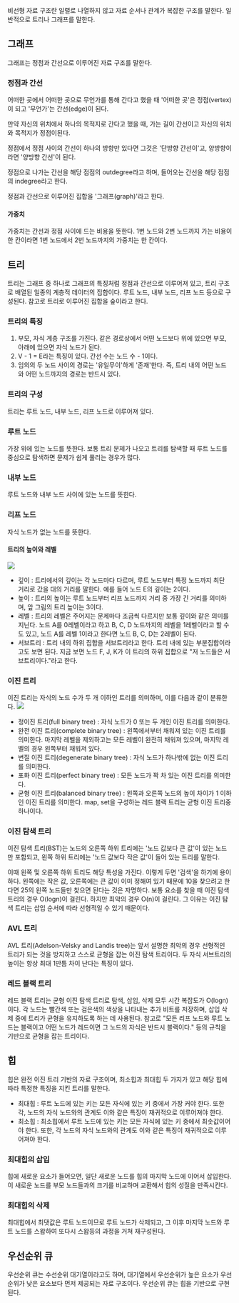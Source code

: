 비선형 자료 구조란 일렬로 나열하지 않고 자료 순서나 관계가 복잡한 구조를 말한다.
일반적으로 트리나 그래프를 말한다.

## 그래프
그래프는 정점과 간선으로 이루어진 자료 구조를 말한다.

### 정점과 간선
어떠한 곳에서 어떠한 곳으로 무언가를 통해 간다고 했을 때 '어떠한 곳'은 정점(vertex)이 되고 '무언가'는 간선(edge)이 된다.

만약 자신의 위치에서 하나의 목적지로 간다고 했을 때, 가는 길이 간선이고 자신의 위치와 목적지가 정점이된다.

정점에서 정점 사이의 간선이 하나의 방향만 있다면 그것은 '단방향 간선이'고, 양방향이라면 '양방향 간선'이 된다.

정점으로 나가는 간선을 해당 점점의 outdegree라고 하며, 들어오는 간선을 해당 점점의 indegree라고 한다.

정점과 간선으로 이루어진 집합을 '그래프(graph)'라고 한다.

#### 가중치
가중치는 간선과 정점 사이에 드는 비용을 뜻한다. 1번 노드와 2번 노드까지 가는 비용이 한 칸이라면 1번 노드에서 2번 노드까지의 가중치는 한 칸이다.

## 트리
트리는 그래프 중 하나로 그래프의 특징처럼 정점과 간선으로 이루어져 있고, 트리 구조로 배열된 일종의 계층적 데이터의 집합이다. 루트 노드, 내부 노드, 리프 노드 등으로 구성된다. 참고로 트리로 이루어진 집합을 숲이라고 한다.

### 트리의 특징
1. 부모, 자식 계층 구조를 가진다. 같은 경로상에서 어떤 노드보다 위에 있으면 부모, 아래에 있으면 자식 노드가 된다.
2. V - 1 = E라는 특징이 있다. 간선 수는 노드 수 - 1이다.
3. 임의의 두 노드 사이의 경로는 '유일무이'하게 '존재'한다. 즉, 트리 내의 어떤 노드와 어떤 노드까지의 경로는 반드시 있다.

### 트리의 구성
트리는 루트 노드, 내부 노드, 리프 노드로 이루어져 있다.

### 루트 노드
가장 위에 있는 노드를 뜻한다. 보통 트리 문제가 나오고 트리를 탐색할 때 루트 노드를 중심으로 탐색하면 문제가 쉽게 풀리는 경우가 많다.

### 내부 노드
루트 노드와 내부 노드 사이에 있는 노드를 뜻한다.

### 리프 노드
자식 노드가 없는 노드를 뜻한다.


#### 트리의 높이와 레벨
![](https://velog.velcdn.com/images/cnj9912/post/38f13b05-4751-47c6-9834-e1d39842f433/image.png)

- 깊이 : 트리에서의 깊이는 각 노드마다 다르며, 루트 노드부터 특정 노드까지 최단 거리로 갔을 대의 거리를 말한다. 예를 들어 노드 E의 깊이는 2이다.
- 높이 : 트리의 높이는 루트 노드부터 리프 노드까지 거리 중 가장 긴 거리를 의미하며, 앞 그림의 트리 높이는 3이다.
- 레벨 : 트리의 레벨은 주어지는 문제마다 조금씩 다르지만 보통 깊이와 같은 의미를 지닌다. 노드 A를 0레벨이라고 하고 B, C, D 노드까지의 레벨을 1레벨이라고 할 수도 있고, 노드 A를 레벨 1이라고 한다면 노드 B, C, D는 2레벨이 된다.
- 서브트리 : 트리 내의 하위 집합을 서브트리라고 한다. 트리 내에 있는 부분집합이라고도 보면 된다. 지금 보면 노드 F, J, K가 이 트리의 하위 집합으로 "저 노드들은 서브트리이다."라고 한다.

### 이진 트리
이진 트리는 자식의 노드 수가 두 개 이하인 트리를 의미하며, 이를 다음과 같이 분류한다.
![](https://velog.velcdn.com/images/cnj9912/post/24882539-52cb-4219-b452-88ad63038503/image.png)

- 정이진 트리(full binary tree) : 자식 노드가 0 또는 두 개인 이진 트리를 의미한다.
- 완전 이진 트리(complete binary tree) : 왼쪽에서부터 채워져 있는 이진 트리를 의미한다. 마지막 레벨을 제외하고는 모든 레벨이 완전히 채워져 있으며, 마지막 레벨의 경우 왼쪽부터 채워져 있다.
- 변질 이진 트리(degenerate binary tree) : 자식 노드가 하나밖에 없는 이진 트리를 의미한다.
- 포화 이진 트리(perfect binary tree) : 모든 노드가 꽉 차 있는 이진 트리를 의미한다.
- 균형 이진 트리(balanced binary tree) : 왼쪽과 오른쪽 노드의 높이 차이가 1 이하인 이진 트리를 의미한다. map, set을 구성하는 레드 블랙 트리는 균형 이진 트리중 하나이다.

### 이진 탐색 트리
이진 탐색 트리(BST)는 노드의 오른쪽 하위 트리에는 '노드 값보다 큰 값'이 있는 노드만 포함되고, 왼쪽 하위 트리에는 '노드 값보다 작은 값'이 들어 있는 트리를 말한다.

이때 왼쪽 및 오른쪽 하위 트리도 해당 특성을 가진다. 이렇게 두면 '검색'을 하기에 용이하다. 왼쪽에는 작은 값, 오른쪽에는 큰 값이 이미 정해여 있기 때문에 10을 찾으려고 한다면 25의 왼쪽 노드들만 찾으면 된다는 것은 자명하다. 보통 요소를 찾을 때 이진 탐색 트리의 경우 O(logn)이 걸린다. 하지만 최악의 경우 O(n)이 걸린다. 그 이유는 이진 탐색 트리는 삽입 순서에 따라 선형적일 수 있기 때문이다.

### AVL 트리
AVL 트리(Adelson-Velsky and Landis tree)는 앞서 설명한 최악의 경우 선형적인 트리가 되는 것을 방지하고 스스로 균형을 잡는 이진 탐색 트리이다. 두 자식 서브트리의 높이는 항상 최대 1만틈 차이 난다는 특징이 있다.

### 레드 블랙 트리
레드 블랙 트리는 균형 이진 탐색 트리로 탐색, 삽입, 삭제 모두 시간 복잡도가 O(logn)이다. 각 노드는 빨간색 또는 검은색의 색상을 나타내는 추가 비트를 저장하며, 삽입 삭제 중에 트리가 균형을 유지하도록 하는 데 사용된다.
참고로 "모든 리프 노드와 루트 노드는 블랙이고 어떤 노드가 레드이면 그 노드의 자식은 반드시 블랙이다." 등의 규칙을 기반으로 균형을 잡는 트리이다.

## 힙
힙은 완전 이진 트리 기반의 자료 구조이며, 최소힙과 최대힙 두 가지가 있고 해당 힙에 따라 특정한 특징을 지킨 트리를 말한다.
- 최대힙 : 루트 노드에 있는 키는 모든 자식에 있는 키 중에서 가장 커야 한다. 또한 각, 노드의 자식 노드와의 관계도 이와 같은 특징이 재귀적으로 이루어져야 한다.
- 최소힙 : 최소힙에서 루트 노드에 있는 키는 모든 자식에 있는 키 중에서 최솟값이어야 한다. 또한, 각 노드의 자식 노드와의 관계도 이와 같은 특징이 재귀적으로 이루어져야 한다.

### 최대힙의 삽입
힙에 새로운 요소가 들어오면, 일단 새로운 노드를 힙의 마지막 노드에 이어서 삽입한다. 이 새로운 노드를 부모 노드들과의 크기를 비교하며 교환해서 힙의 성질을 만족시킨다.

### 최대힙의 삭제
최대힙에서 최댓값은 루트 노드이므로 루트 노드가 삭제되고, 그 이후 마지막 노드와 루트 노드를 스왑하여 또다시 스왑등의 과정을 거쳐 재구성된다.

## 우선순위 큐
우선순위 큐는 수선순위 대기열이라고도 하며, 대기열에서 우선순위가 높은 요소가 우선 순위가 낮은 요소보다 먼저 제공되는 자료 구조이다. 우선순위 큐는 힙을 기반으로 구현된다.

